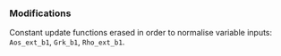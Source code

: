 ### Modifications

Constant update functions erased in order to normalise variable inputs: `Aos_ext_b1`, `Grk_b1`, `Rho_ext_b1`.